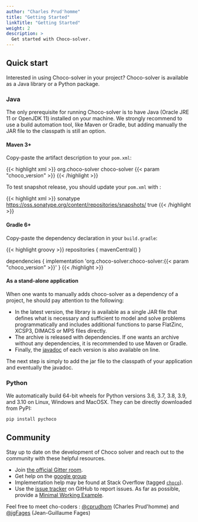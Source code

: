 ```yaml
---
author: "Charles Prud'homme"
title: "Getting Started"
linkTitle: "Getting Started"
weight: 2
description: >
  Get started with Choco-solver.
---
```

## Quick start

Interested in using Choco-solver in your project?
Choco-solver is available as a Java library or a Python package.

### Java
The only prerequisite for running Choco-solver is to have Java (Oracle JRE 11 or OpenJDK 11) installed on your machine.
We strongly recommend to use a build automation tool, like Maven or Gradle, but adding manually the JAR file to the classpath is still an option.


#### Maven 3+

Copy-paste the artifact description to your `pom.xml`:

{{< highlight xml >}}
<dependency>
   <groupId>org.choco-solver</groupId>
   <artifactId>choco-solver</artifactId>
   <version>{{< param "choco_version" >}}</version>
</dependency>
{{< /highlight >}}

To test snapshot release, you should update your `pom.xml` with :

{{< highlight xml >}}
<repository>
    <id>sonatype</id>
    <url>https://oss.sonatype.org/content/repositories/snapshots/</url>
    <snapshots>
        <enabled>true</enabled>
    </snapshots>
</repository>
{{< /highlight >}}

#### Gradle 6+

Copy-paste the dependency declaration in your `build.gradle`:

{{< highlight groovy >}}
repositories {
    mavenCentral()
}

dependencies {
    implementation 'org.choco-solver:choco-solver:{{< param "choco_version" >}}'
}
{{< /highlight >}}

#### As a stand-alone application

When one wants to manually adds choco-solver as a dependency of a project, he should pay attention to the following:

- In the latest version, the library is available as a single JAR file that defines what is necessary and sufficient to model and solve problems programmatically and includes additional functions to parse FlatZinc, XCSP3, DIMACS or MPS files directly.
- The archive is released with dependencies. If one wants an archive without any dependencies, it is recommended to use Maven or Gradle.
- Finally, the [javadoc](https://javadoc.io/doc/org.choco-solver/choco-solver/latest/org.chocosolver/module-summary.html) of each version is also available on line.

The next step is simply to add the jar file to the classpath of your application and eventually the javadoc.

### Python

We automatically build 64-bit wheels for Python versions 3.6, 3.7, 3.8, 3.9, and 3.10 on Linux, Windows and MacOSX. They can be directly downloaded from PyPI:

```bash
pip install pychoco
```


## Community

Stay up to date on the development of Choco solver and reach out to the community with these helpful resources.

- Join [the official Gitter room](https://gitter.im/chocoteam/choco-solver#).
- Get help on the [google group](https://groups.google.com/forum/#!forum/choco-solver)
- Implementation help may be found at Stack Overflow (tagged [`choco`](https://stackoverflow.com/questions/tagged/choco)).
- Use the [issue tracker](https://github.com/chocoteam/choco-solver/issues) on GitHub to report issues. As far as possible, provide a [Minimal Working Example](https://en.wikipedia.org/wiki/Minimal_Working_Example).


Feel free to meet cho-coders : [@cprudhom](https://github.com/cprudhom) (Charles Prud'homme) and [@jgFages](https://github.com/jgFages) (Jean-Guillaume Fages) 

